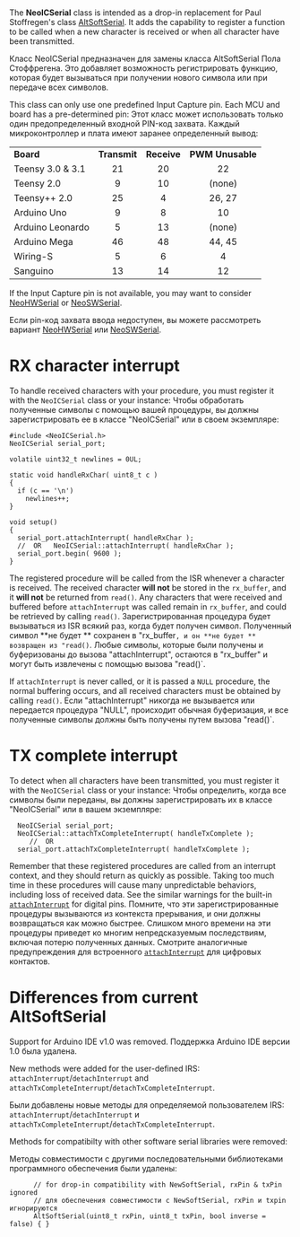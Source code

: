 #
The **NeoICSerial** class is intended as a drop-in replacement for Paul Stoffregen's class [AltSoftSerial](https://github.com/PaulStoffregen/AltSoftSerial).  It adds the capability to register a function to be called when a new character is received or when all character have been transmitted.

Класс NeoICSerial предназначен для замены класса AltSoftSerial Пола Стоффрегена. Это добавляет возможность регистрировать функцию, которая будет вызываться при получении нового символа или при передаче всех символов.

This class can only use one predefined Input Capture pin.  Each MCU and board has a pre-determined pin:
Этот класс может использовать только один предопределенный входной PIN-код захвата. Каждый микроконтроллер и плата имеют заранее определенный вывод:
<table><tr><td> <b>Board</b> </td><td align=center> <b>Transmit</b> </td><td align=center> <b>Receive</b> </td><td align=center> <b>PWM Unusable</b></td></tr>
<tr><td> Teensy 3.0 & 3.1 </td><td align=center> 21 </td><td align=center> 20 </td><td align=center> 22</td></tr>
<tr><td> Teensy 2.0 </td><td align=center> 9  </td><td align=center> 10 </td><td align=center> (none)</td></tr>
<tr><td> Teensy++ 2.0 </td><td align=center> 25 </td><td align=center> 4 </td><td align=center> 26, 27</td></tr>
<tr><td> Arduino Uno </td><td align=center> 9  </td><td align=center> 8 </td><td align=center> 10</td></tr>
<tr><td> Arduino Leonardo </td><td align=center> 5 </td><td align=center> 13 </td><td align=center> (none)</td></tr>
<tr><td> Arduino Mega </td><td align=center> 46 </td><td align=center> 48 </td><td align=center> 44, 45</td></tr>
<tr><td> Wiring-S </td><td align=center> 5 </td><td align=center> 6 </td><td align=center> 4</td></tr>
<tr><td> Sanguino </td><td align=center> 13 </td><td align=center> 14 </td><td align=center> 12</td></tr>
</table>


If the Input Capture pin is not available, you may want to consider [NeoHWSerial](https://github.com/SlashDevin/NeoHWSerial) or [NeoSWSerial](https://github.com/SlashDevin/NeoSWSerial).

Если pin-код захвата ввода недоступен, вы можете рассмотреть вариант [NeoHWSerial](https://github.com/SlashDevin/NeoHWSerial) или [NeoSWSerial](https://github.com/SlashDevin/NeoSWSerial).

# RX character interrupt

To handle received characters with your procedure, you must register it with the `NeoICSerial` class or your instance:
Чтобы обработать полученные символы с помощью вашей процедуры, вы должны зарегистрировать ее в классе "NeoICSerial" или в своем экземпляре:

    #include <NeoICSerial.h>
    NeoICSerial serial_port;

    volatile uint32_t newlines = 0UL;

    static void handleRxChar( uint8_t c )
    {
      if (c == '\n')
        newlines++;
    }

    void setup()
    {
      serial_port.attachInterrupt( handleRxChar );
      //  OR   NeoICSerial::attachInterrupt( handleRxChar );
      serial_port.begin( 9600 );
    }

The registered procedure will be called from the ISR whenever a character is received.  The received character **will not** be stored in the `rx_buffer`, and it **will not** be returned from `read()`.  Any characters that were received and buffered before `attachInterrupt` was called remain in `rx_buffer`, and could be retrieved by calling `read()`.
Зарегистрированная процедура будет вызываться из ISR всякий раз, когда будет получен символ. Полученный символ **не будет ** сохранен в "rx_buffer`, и он **не будет ** возвращен из "read()`. Любые символы, которые были получены и буферизованы до вызова "attachInterrupt", остаются в "rx_buffer" и могут быть извлечены с помощью вызова "read()`.

If `attachInterrupt` is never called, or it is passed a `NULL` procedure, the normal buffering occurs, and all received characters must be obtained by calling `read()`.
Если "attachInterrupt" никогда не вызывается или передается процедура "NULL", происходит обычная буферизация, и все полученные символы должны быть получены путем вызова "read()`.

# TX complete interrupt

To detect when all characters have been transmitted, you must register it with the `NeoICSerial` class or your instance:
Чтобы определить, когда все символы были переданы, вы должны зарегистрировать их в классе "NeoICSerial" или в вашем экземпляре:

```
  NeoICSerial serial_port;
  NeoICSerial::attachTxCompleteInterrupt( handleTxComplete );
     //  OR
  serial_port.attachTxCompleteInterrupt( handleTxComplete );
```

Remember that these registered procedures are called from an interrupt context, and they should return as quickly as possible.  Taking too much time in these procedures will cause many unpredictable behaviors, including loss of received data.  See the similar warnings for the built-in [`attachInterrupt`](https://www.arduino.cc/en/Reference/AttachInterrupt) for digital pins.
Помните, что эти зарегистрированные процедуры вызываются из контекста прерывания, и они должны возвращаться как можно быстрее. Слишком много времени на эти процедуры приведет ко многим непредсказуемым последствиям, включая потерю полученных данных. Смотрите аналогичные предупреждения для встроенного [`attachInterrupt`](https://www.arduino.cc/en/Reference/AttachInterrupt ) для цифровых контактов.

# Differences from current AltSoftSerial

Support for Arduino IDE v1.0 was removed.
Поддержка Arduino IDE версии 1.0 была удалена.

New methods were added for the user-defined IRS: `attachInterrupt`/`detachInterrupt` and `attachTxCompleteInterrupt`/`detachTxCompleteInterrupt`.

Были добавлены новые методы для определяемой пользователем IRS:  `attachInterrupt`/`detachInterrupt` и `attachTxCompleteInterrupt`/`detachTxCompleteInterrupt`.

Methods for compatibilty with other software serial libraries were removed:

Методы совместимости с другими последовательными библиотеками программного обеспечения были удалены:

```
	  // for drop-in compatibility with NewSoftSerial, rxPin & txPin ignored
	  // для обеспечения совместимости с NewSoftSerial, rxPin и txpin игнорируются
	  AltSoftSerial(uint8_t rxPin, uint8_t txPin, bool inverse = false) { }
```

